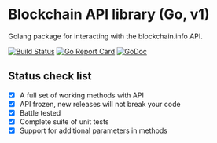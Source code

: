 # Blockchain API library (Go, v1)

Golang package for interacting with the blockchain.info API.

[![Build Status](https://travis-ci.org/xorcare/blockchain.svg?branch=master)](https://travis-ci.org/xorcare/blockchain)
[![Go Report Card](https://goreportcard.com/badge/github.com/xorcare/blockchain)](https://goreportcard.com/report/github.com/xorcare/blockchain)
[![GoDoc](https://godoc.org/github.com/xorcare/blockchain?status.svg)](https://godoc.org/github.com/xorcare/blockchain)

## Status check list
  
- [x] A full set of working methods with API
- [x] API frozen, new releases will not break your code
- [x] Battle tested
- [x] Complete suite of unit tests
- [x] Support for additional parameters in methods

